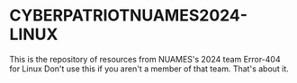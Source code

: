 # CYBERPATRIOTNUAMES2024-LINUX
This is the repository of resources from NUAMES's 2024 team Error-404 for Linux
Don't use this if you aren't a member of that team.
That's about it.
